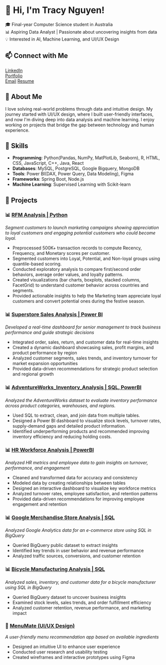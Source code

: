 # 👋 Hi, I'm Tracy Nguyen!  

🎓 Final-year Computer Science student in Australia  
📊 Aspiring Data Analyst | Passionate about uncovering insights from data  
💡 Interested in AI, Machine Learning, and UI/UX Design  

## 📫 Connect with Me  
[LinkedIn](https://www.linkedin.com/in/tracy-nguyen-86687a241/)  
[Portfolio](https://silicon-base-535.notion.site/Tracy-Nguyen-19faffefd9b7807b913fecbd38e3803d?pvs=4)  
[Email](mailto:ngocthiennhi9a2@gmail.com)
[Resume](https://drive.google.com/file/d/1hLparge0rq37U5a7mXrsLpUayjoIrRIn/view?usp=sharing)

## 🚀 About Me  
I love solving real-world problems through data and intuitive design. My journey started with UI/UX design, where I built user-friendly interfaces, and now I'm diving deep into data analysis and machine learning. I enjoy working on projects that bridge the gap between technology and human experience.  

## 🔧 Skills  
- **Programming**: Python(Pandas, NumPy, MatPlotLib, Seaborn), R, HTML, CSS, JavaScript, C++, Java, React
- **Databases**: MySQL, PostgreSQL, Google Bigquery, MongoDB  
- **Tools**: Power BI(DAX, Power Query, Data Modeling), Figma
- **Frameworks**: Spring Boot, Node.js
- **Machine Learning**: Supervised Learning with Scikit-learn 

## 📌 Projects  
### 📊 [RFM Analysis | Python](https://github.com/nhi0412/Python_RFM_Analysis/tree/main)
*Segment customers to launch marketing campaigns showing appreciation to loyal customers and engaging potential customers who could become loyal.*
- Preprocessed 500K+ transaction records to compute Recency, Frequency, and Monetary scores per customer.
- Segmented customers into Loyal, Potential, and Non-loyal groups using quantile-based scoring.
- Conducted exploratory analysis to compare first/second order behaviors, average order values, and loyalty patterns.
- Created visualizations (bar charts, boxplots, stacked columns, FacetGrid) to understand customer behavior across countries and segments.
- Provided actionable insights to help the Marketing team appreciate loyal customers and convert potential ones during the festive season.

### 📊 [Superstore Sales Analysis | Power BI](https://github.com/nhi0412/PowerBI_SuperStore_Sales_and_Expansion_Potential_Analysis/tree/main)
*Developed a real-time dashboard for senior management to track business performance and guide strategic decisions*
- Integrated order, sales, return, and customer data for real-time insights
- Created a dynamic dashboard showcasing sales, profit margins, and product performance by region
- Analyzed customer segments, sales trends, and inventory turnover for market expansion opportunities
- Provided data-driven recommendations for strategic product selection and regional growth

### 📊 [AdventureWorks_Inventory_Analysis | SQL, PowerBI](https://github.com/nhi0412/SQL_PowerBI_Adventureworks_Inventory_Analysis)
*Analyzed the AdventureWorks dataset to evaluate inventory performance across product categories, warehouses, and regions.*
- Used SQL to extract, clean, and join data from multiple tables.
- Designed a Power BI dashboard to visualize stock levels, turnover rates, supply-demand gaps and detailed product information.
- Identified underperforming products and recommended improving inventory efficiency and reducing holding costs.

### 📊 [HR Workforce Analysis | PowerBI](https://github.com/nhi0412/PowerBI_HR_Workforce_Analysis)
*Analyzed HR metrics and employee data to gain insights on turnover, performance, and engagement*
- Cleaned and transformed data for accuracy and consistency
- Modeled data by creating relationships between tables
- Designed an interactive dashboard to visualize key workforce metrics
- Analyzed turnover rates, employee satisfaction, and retention patterns
- Provided data-driven recommendations for improving employee engagement and retention

### 📊 [Google Merchandise Store Analysis | SQL](https://github.com/nhi0412/SQL_Google_Merchandise_Store_Analysis)  
*Analyzed Google Analytics data for an e-commerce store using SQL in BigQuery*  
- Queried BigQuery public dataset to extract insights  
- Identified key trends in user behavior and revenue performance  
- Analyzed traffic sources, conversions, and customer retention  

### 📊 [Bicycle Manufacturing Analysis | SQL](https://github.com/nhi0412/SQL_Bicycle_Manufacture_Analysis)
*Analyzed sales, inventory, and customer data for a bicycle manufacturer using SQL in BigQuery*
- Queried BigQuery dataset to uncover business insights
- Examined stock levels, sales trends, and order fulfillment efficiency
- Analyzed customer retention, revenue performance, and marketing impact

### 🎨 [**MenuMate** (UI/UX Design)](https://ngocthiennhi9a2.wixsite.com/tracyng)  
*A user-friendly menu recommendation app based on available ingredients*  
- Designed an intuitive UI to enhance user experience  
- Conducted user research and usability testing  
- Created wireframes and interactive prototypes using Figma  
